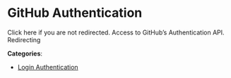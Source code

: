 # GitHub Authentication

Click here if you are not redirected. Access to GitHub’s Authentication API. Redirecting

**Categories**:

- [Login Authentication](https://github/apis-list/apis-list#login-authentication)



